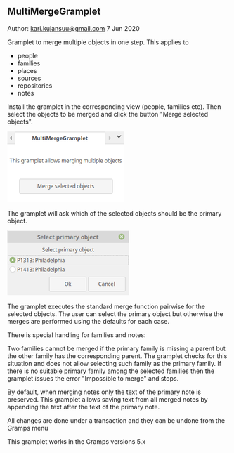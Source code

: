 MultiMergeGramplet
------------------
Author: kari.kujansuu@gmail.com
7 Jun 2020

Gramplet to merge multiple objects in one step. This applies to

- people
- families
- places
- sources
- repositories
- notes

Install the gramplet in the corresponding view (people, families etc). Then select the objects to be merged and click the button "Merge selected objects". 


![UI](MultiMerge.png)

The gramplet will ask which of the selected objects should be the primary object.

![Select primary object](Selectprimary.png)

The gramplet executes the standard merge function pairwise for the selected objects. The user can select the primary object but otherwise the merges are performed using the defaults for each case.

There is special handling for families and notes:

Two families cannot be merged if the primary family is missing a parent but the other family has the corresponding parent. The gramplet checks for this situation and does not allow selecting such family as the primary family. If there is no suitable primary family among the selected families then the gramplet issues the error "Impossible to merge" and stops.

By default, when merging notes only the text of the primary note is preserved. This gramplet allows saving text from all merged notes by appending the text after the text of the primary note.

All changes are done under a transaction and they can be undone from the Gramps menu 

This gramplet works in the Gramps versions 5.x

